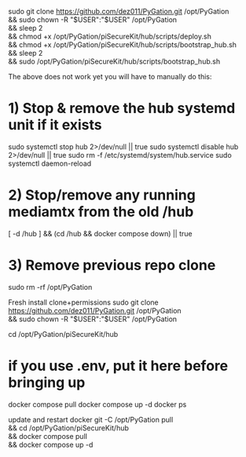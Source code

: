 sudo git clone https://github.com/dez011/PyGation.git /opt/PyGation \
  && sudo chown -R "$USER":"$USER" /opt/PyGation \
  && sleep 2 \
  && chmod +x /opt/PyGation/piSecureKit/hub/scripts/deploy.sh \
  && chmod +x /opt/PyGation/piSecureKit/hub/scripts/bootstrap_hub.sh \
  && sleep 2 \
  && sudo /opt/PyGation/piSecureKit/hub/scripts/bootstrap_hub.sh

The above does not work yet you will have to manually do this:
# 1) Stop & remove the hub systemd unit if it exists
sudo systemctl stop hub 2>/dev/null || true
sudo systemctl disable hub 2>/dev/null || true
sudo rm -f /etc/systemd/system/hub.service
sudo systemctl daemon-reload

# 2) Stop/remove any running mediamtx from the old /hub
[ -d /hub ] && (cd /hub && docker compose down) || true

# 3) Remove previous repo clone
sudo rm -rf /opt/PyGation

Fresh install clone+permissions
sudo git clone https://github.com/dez011/PyGation.git /opt/PyGation \
  && sudo chown -R "$USER":"$USER" /opt/PyGation

cd /opt/PyGation/piSecureKit/hub

# if you use .env, put it here before bringing up
docker compose pull
docker compose up -d
docker ps


update and restart docker
git -C /opt/PyGation pull \
  && cd /opt/PyGation/piSecureKit/hub \
  && docker compose pull \
  && docker compose up -d
